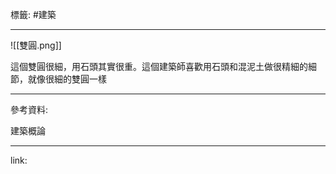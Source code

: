 標籤: #建築 

---

![[雙圓.png]]

這個雙圓很細，用石頭其實很重。這個建築師喜歡用石頭和混泥土做很精細的細節，就像很細的雙圓一樣

---

參考資料:

建築概論

---

link:

